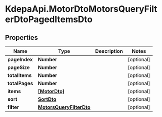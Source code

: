 # KdepaApi.MotorDtoMotorsQueryFilterDtoPagedItemsDto

## Properties

Name | Type | Description | Notes
------------ | ------------- | ------------- | -------------
**pageIndex** | **Number** |  | [optional] 
**pageSize** | **Number** |  | [optional] 
**totalItems** | **Number** |  | [optional] 
**totalPages** | **Number** |  | [optional] 
**items** | [**[MotorDto]**](MotorDto.md) |  | [optional] 
**sort** | [**SortDto**](SortDto.md) |  | [optional] 
**filter** | [**MotorsQueryFilterDto**](MotorsQueryFilterDto.md) |  | [optional] 


